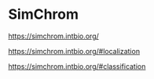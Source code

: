 # SimChrom
https://simchrom.intbio.org/  

https://simchrom.intbio.org/#localization  

https://simchrom.intbio.org/#classification
